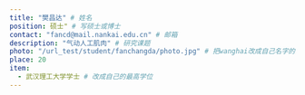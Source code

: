 ```yaml
---
title: "樊昌达" # 姓名
position: 硕士" # 写硕士或博士
contact: "fancd@mail.nankai.edu.cn" # 邮箱
description: "气动人工肌肉" # 研究课题
photo: "/url_test/student/fanchangda/photo.jpg" # 把wanghai改成自己名字的拼音
place: 20
item:
  - 武汉理工大学学士 # 改成自己的最高学位
---
```


